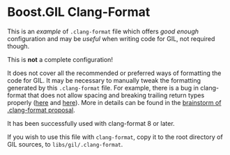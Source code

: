# Boost.GIL Clang-Format

This is an _example_ of `.clang-format` file which offers _good enough_
configuration and may be _useful_ when writing code for GIL, not required though.

This is **not** a complete configuration!

It does not cover all the recommended or preferred ways of formatting the code for GIL.
It may be necessary to manually tweak the formatting generated by this `.clang-format` file.
For example, there is a bug in clang-format that does not allow spacing and breaking
trailing return types properly ([here](http://lists.llvm.org/pipermail/cfe-users/2018-November/001421.html)
and [here](https://stackoverflow.com/a/57279663/151641)).
More in details can be found in the [brainstorm of .clang-format proposal](https://github.com/boostorg/gil/pull/87).

It has been successfully used with clang-format 8 or later.

If you wish to use this file with `clang-format`, copy it to the root directory of GIL
sources, to `libs/gil/.clang-format`.
